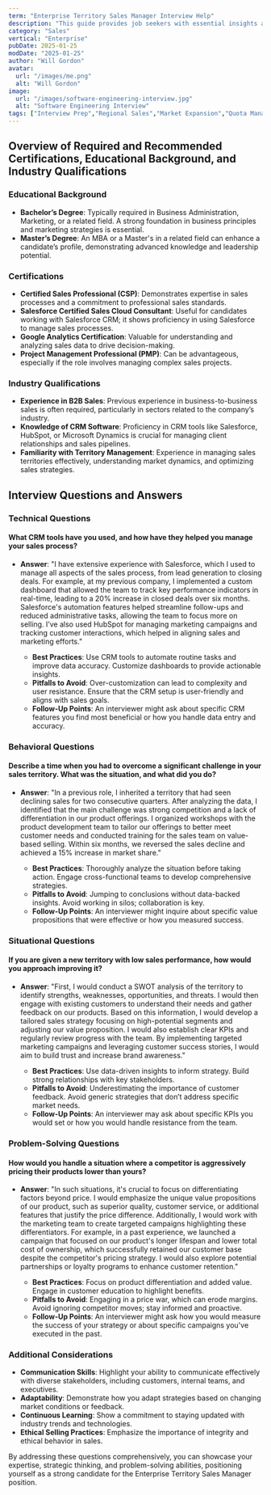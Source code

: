 ```yaml
---
term: "Enterprise Territory Sales Manager Interview Help"
description: "This guide provides job seekers with essential insights and strategies to excel in an Enterprise Territory Sales Manager interview. Learn how to effectively showcase your expertise in territory management, strategic planning, and relationship building. Gain tips on demonstrating your ability to drive sales growth, manage client accounts, and collaborate with cross-functional teams. Prepare with sample questions and answers, and understand what employers look for in top-tier candidates."
category: "Sales"
vertical: "Enterprise"
pubDate: 2025-01-25
modDate: "2025-01-25"
author: "Will Gordon"
avatar: 
  url: "/images/me.png"
  alt: "Will Gordon"
image:
  url: "/images/software-engineering-interview.jpg"
  alt: "Software Engineering Interview"
tags: ["Interview Prep","Regional Sales","Market Expansion","Quota Management"]
---
```


## Overview of Required and Recommended Certifications, Educational Background, and Industry Qualifications

### Educational Background
- **Bachelor’s Degree**: Typically required in Business Administration, Marketing, or a related field. A strong foundation in business principles and marketing strategies is essential.
- **Master’s Degree**: An MBA or a Master's in a related field can enhance a candidate’s profile, demonstrating advanced knowledge and leadership potential.

### Certifications
- **Certified Sales Professional (CSP)**: Demonstrates expertise in sales processes and a commitment to professional sales standards.
- **Salesforce Certified Sales Cloud Consultant**: Useful for candidates working with Salesforce CRM; it shows proficiency in using Salesforce to manage sales processes.
- **Google Analytics Certification**: Valuable for understanding and analyzing sales data to drive decision-making.
- **Project Management Professional (PMP)**: Can be advantageous, especially if the role involves managing complex sales projects.

### Industry Qualifications
- **Experience in B2B Sales**: Previous experience in business-to-business sales is often required, particularly in sectors related to the company’s industry.
- **Knowledge of CRM Software**: Proficiency in CRM tools like Salesforce, HubSpot, or Microsoft Dynamics is crucial for managing client relationships and sales pipelines.
- **Familiarity with Territory Management**: Experience in managing sales territories effectively, understanding market dynamics, and optimizing sales strategies.

## Interview Questions and Answers

### Technical Questions

#### What CRM tools have you used, and how have they helped you manage your sales process?

- **Answer**: "I have extensive experience with Salesforce, which I used to manage all aspects of the sales process, from lead generation to closing deals. For example, at my previous company, I implemented a custom dashboard that allowed the team to track key performance indicators in real-time, leading to a 20% increase in closed deals over six months. Salesforce's automation features helped streamline follow-ups and reduced administrative tasks, allowing the team to focus more on selling. I’ve also used HubSpot for managing marketing campaigns and tracking customer interactions, which helped in aligning sales and marketing efforts."

  - **Best Practices**: Use CRM tools to automate routine tasks and improve data accuracy. Customize dashboards to provide actionable insights.
  - **Pitfalls to Avoid**: Over-customization can lead to complexity and user resistance. Ensure that the CRM setup is user-friendly and aligns with sales goals.
  - **Follow-Up Points**: An interviewer might ask about specific CRM features you find most beneficial or how you handle data entry and accuracy.

### Behavioral Questions

#### Describe a time when you had to overcome a significant challenge in your sales territory. What was the situation, and what did you do?

- **Answer**: "In a previous role, I inherited a territory that had seen declining sales for two consecutive quarters. After analyzing the data, I identified that the main challenge was strong competition and a lack of differentiation in our product offerings. I organized workshops with the product development team to tailor our offerings to better meet customer needs and conducted training for the sales team on value-based selling. Within six months, we reversed the sales decline and achieved a 15% increase in market share."

  - **Best Practices**: Thoroughly analyze the situation before taking action. Engage cross-functional teams to develop comprehensive strategies.
  - **Pitfalls to Avoid**: Jumping to conclusions without data-backed insights. Avoid working in silos; collaboration is key.
  - **Follow-Up Points**: An interviewer might inquire about specific value propositions that were effective or how you measured success.

### Situational Questions

#### If you are given a new territory with low sales performance, how would you approach improving it?

- **Answer**: "First, I would conduct a SWOT analysis of the territory to identify strengths, weaknesses, opportunities, and threats. I would then engage with existing customers to understand their needs and gather feedback on our products. Based on this information, I would develop a tailored sales strategy focusing on high-potential segments and adjusting our value proposition. I would also establish clear KPIs and regularly review progress with the team. By implementing targeted marketing campaigns and leveraging customer success stories, I would aim to build trust and increase brand awareness."

  - **Best Practices**: Use data-driven insights to inform strategy. Build strong relationships with key stakeholders.
  - **Pitfalls to Avoid**: Underestimating the importance of customer feedback. Avoid generic strategies that don’t address specific market needs.
  - **Follow-Up Points**: An interviewer may ask about specific KPIs you would set or how you would handle resistance from the team.

### Problem-Solving Questions

#### How would you handle a situation where a competitor is aggressively pricing their products lower than yours?

- **Answer**: "In such situations, it's crucial to focus on differentiating factors beyond price. I would emphasize the unique value propositions of our product, such as superior quality, customer service, or additional features that justify the price difference. Additionally, I would work with the marketing team to create targeted campaigns highlighting these differentiators. For example, in a past experience, we launched a campaign that focused on our product's longer lifespan and lower total cost of ownership, which successfully retained our customer base despite the competitor's pricing strategy. I would also explore potential partnerships or loyalty programs to enhance customer retention."

  - **Best Practices**: Focus on product differentiation and added value. Engage in customer education to highlight benefits.
  - **Pitfalls to Avoid**: Engaging in a price war, which can erode margins. Avoid ignoring competitor moves; stay informed and proactive.
  - **Follow-Up Points**: An interviewer might ask how you would measure the success of your strategy or about specific campaigns you've executed in the past.

### Additional Considerations

- **Communication Skills**: Highlight your ability to communicate effectively with diverse stakeholders, including customers, internal teams, and executives.
- **Adaptability**: Demonstrate how you adapt strategies based on changing market conditions or feedback.
- **Continuous Learning**: Show a commitment to staying updated with industry trends and technologies.
- **Ethical Selling Practices**: Emphasize the importance of integrity and ethical behavior in sales.

By addressing these questions comprehensively, you can showcase your expertise, strategic thinking, and problem-solving abilities, positioning yourself as a strong candidate for the Enterprise Territory Sales Manager position.